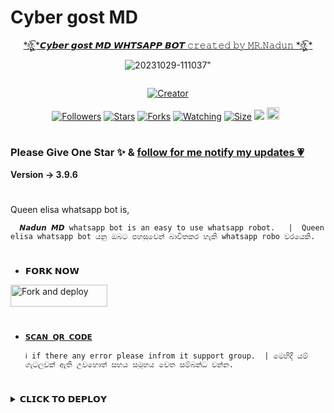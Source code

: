 # Cyber gost MD

<p align="center"> 
<u>*ঔৣ͜͡҉
*𝘾𝙮𝙗𝙚𝙧 𝙜𝙤𝙨𝙩 𝙈𝘿 𝙒𝙃𝙏𝙎𝘼𝙋𝙋 𝘽𝙊𝙏 𝚌𝚛𝚎𝚊𝚝𝚎𝚍 𝚋𝚢 𝙼𝚁.𝙽𝚊𝚍𝚞𝚗 *ঔৣ͜͡҉
*</u>
</p>
<p align="center">
<img src="https://i.ibb.co/zhLzPxj/20231029-111037.png" alt="20231029-111037" border="0"></a>"
</p>
<p align="center">
  <a href="#"><img src="http://readme-typing-svg.herokuapp.com?color=d1fa02&center=true&vCenter=true&multiline=false&lines=Cyber+gost+MD+whatsapp+Bot" alt="">
</p>
<p align="center">
<a href="#"><img title="Creator" src="https://img.shields.io/badge/Creator-Mrnadun-red.svg?style=for-the-badge&logo=github"></a>
</p>
<p align="center">
<a href="https://github.com/Nadunsl?tab=followers"><img title="Followers" src="https://img.shields.io/github/followers/AlipBot?color=green&style=flat-square"></a>
<a href="https://github.com/Nadunsl/Cyber-gost-MD/stargazers/"><img title="Stars" src="https://img.shields.io/github/stars/Nadunsl/Cyber-gost-MD/?color=white&style=flat-square"></a>
<a href="https://github.com/Nadunsl/Cyber-gost-MD//network/members"><img title="Forks" src="https://img.shields.io/github/forks/Nadunsl/Cyber-gost-MD/?color=yellow&style=flat-square"></a>
<a href="https://github.com/Nadunsl/Cyber-gost-MD//watchers"><img title="Watching" src="https://img.shields.io/github/watchers/Nadunsl/Cyber-gost-MD/?label=Watchers&color=red&style=flat-square"></a>
<a href="https://github.com/Nadunsl/Cyber-gost-MD//"><img title="Size" src="https://img.shields.io/github/repo-size/AlipBot/Api-Alpis?style=flat-square&color=darkred"></a>
<a href="https://hits.seeyoufarm.com"><img src="https://hits.seeyoufarm.com/api/count/incr/badge.svg?url=https://github.com/Nadunsl/Cyber-gost-MD//%2Fhit-counter&count_bg=%2379C83D&title_bg=%23555555&icon=probot.svg&icon_color=%2304FF00&title=hits&edge_flat=false"/></a>
<a href="https://github.com/Nadunsl/Cyber-gost-MD//graphs/commit-activity"><img height="20" src="https://img.shields.io/badge/Maintained-No-red.svg"></a>&nbsp;&nbsp;
</p>

# 

### Please Give One Star ✨ & [follow for me notify my updates 💗](https://github.com/DarkMakerofc)
<b>Version -> 3.9.6</b>
# 
Queen elisa whatsapp bot is,

      𝙉𝙖𝙙𝙪𝙣 𝙈𝘿 whatsapp bot is an easy to use whatsapp robot.   |  Queen elisa whatsapp bot යනු ඔබට පහසුවෙන් බාවිතකර හැකි whatsapp robo වරයෙකි.

# 
* 𝗙𝗢𝗥𝗞 𝗡𝗢𝗪

<p align="left">
<a href="https://github.com/DarkMakerofc/Queen-Elisa-MD-V2/fork"><img align="center" src="https://telegra.ph/file/3514997e86c4bb12d8f67.png" alt="Fork and deploy" height="35" width="155" /></a>

# 

* [`𝗦𝗖𝗔𝗡 𝗤𝗥 𝗖𝗢𝗗𝗘`](https://replit.com/@MRNima/QUEEN-ELISA-MULTIAUTH-QR-SCANER)

      ℹ️ if there any error please infrom it support group.  | මෙහිදී යම් ගැටලුවක් ඇති උවහොත් සහය සමූහය වෙත සම්බන්ධ වන්න.
# 

<details>
<summary>𝗖𝗟𝗜𝗖𝗞 𝗧𝗢 𝗗𝗘𝗣𝗟𝗢𝗬</summary>



## [`Deploy කරන්න දන්නෙ නැත්තම් ගෘප් එකට ජොයින් වෙන්න´]
  ##* [Nadun MD Whatsapp BOT official group ](https://chat.whatsapp.com/K0QjxaWwRdFCByYMYW9rxi)
  

   
   
   
# 
#
+ DEPLOY STEPS
# 
1. Fork This Repository 
2. Update [settings.js]()
3. Uplode creds.json file to sessions folder
4. Make acount on your host
5. Connect Your Repository to your web host site

# 
# 
### [ DEPLY ON TERMUX ]
 ```   
apt update
apt upgrade
pkg update && pkg upgrade
pkg install bash
pkg install libwebp
pkg install git -y
pkg install nodejs -y 
pkg install ffmpeg -y 
pkg install wget
pkg install imagemagick -y
git clone https://github.com/Nadunsl/Cyber-gost-MD
cd Cyber-gost-MD
npm install
npm start
```
<details>
<summary>✅ New Updates</summary>

• Fix Youtube video and song not download error. 


<p>
</details>
<details>
<summary>ℹ️ How To Update </summary>
<p>
</details>
<details>
<summary>🌐 Support For Deploy </summary>
<p>
</details>
THANAKS FOR USNING Cyber gost MD 👻🤖

* [🧑‍💻 Join Queen Elisa Support Group 🧑‍💻](https://t.me/+Fc2vyKYBjFk3ZWZl)

* [🦄 Join Public Group 🦄](https://chat.whatsapp.com/BbIpvkRD4qP6xKckb8cpT0)

     
       ⚠️ We are not responsible for any inconvenience caused by your mistakes!   | ඔබගේ අත්වැරදීම් නිසා සිදුවන අපහසුතාවයන් සඳහා අප වගකිවයනු නොලැබේ !

  
  #### ```TOTAL PROFILE VIEWS 🧚```
![Visitor Count](https://profile-counter.glitch.me/Nadunsl/count.svg)

<h1>💗</h1> 
<b>Thanks For</b> -

  thanks for helps 💖

 ## [ WHATSAPP GROUPS ](https://github.com/DarkMakerofc/groups#README.md)
